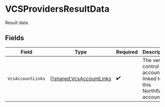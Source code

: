 # VCSProvidersResultData

Result data.


## Fields

| Field                                                                     | Type                                                                      | Required                                                                  | Description                                                               |
| ------------------------------------------------------------------------- | ------------------------------------------------------------------------- | ------------------------------------------------------------------------- | ------------------------------------------------------------------------- |
| `VcsAccountLinks`                                                         | [][shared.VcsAccountLinks](../../../pkg/models/shared/vcsaccountlinks.md) | :heavy_check_mark:                                                        | The version control accounts linked to this Northflank account.           |